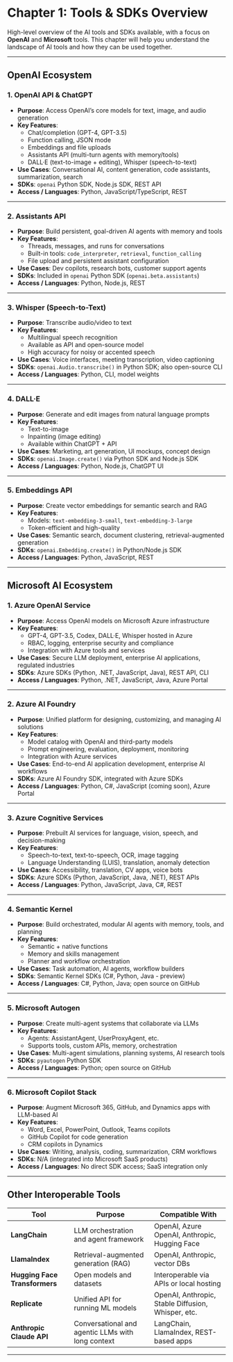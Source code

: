 # Chapter 1: Tools & SDKs Overview

High-level overview of the AI tools and SDKs available, with a focus on **OpenAI** and **Microsoft** tools. This chapter will help you understand the landscape of AI tools and how they can be used together.

---

## OpenAI Ecosystem

### 1. OpenAI API & ChatGPT

- **Purpose**: Access OpenAI’s core models for text, image, and audio generation  
- **Key Features**:
  - Chat/completion (GPT-4, GPT-3.5)
  - Function calling, JSON mode
  - Embeddings and file uploads
  - Assistants API (multi-turn agents with memory/tools)
  - DALL·E (text-to-image + editing), Whisper (speech-to-text)
- **Use Cases**: Conversational AI, content generation, code assistants, summarization, search
- **SDKs**: `openai` Python SDK, Node.js SDK, REST API
- **Access / Languages**: Python, JavaScript/TypeScript, REST

---

### 2. Assistants API

- **Purpose**: Build persistent, goal-driven AI agents with memory and tools  
- **Key Features**:
  - Threads, messages, and runs for conversations
  - Built-in tools: `code_interpreter`, `retrieval`, `function_calling`
  - File upload and persistent assistant configuration
- **Use Cases**: Dev copilots, research bots, customer support agents
- **SDKs**: Included in `openai` Python SDK (`openai.beta.assistants`)
- **Access / Languages**: Python, Node.js, REST

---

### 3. Whisper (Speech-to-Text)

- **Purpose**: Transcribe audio/video to text  
- **Key Features**:
  - Multilingual speech recognition
  - Available as API and open-source model
  - High accuracy for noisy or accented speech
- **Use Cases**: Voice interfaces, meeting transcription, video captioning
- **SDKs**: `openai.Audio.transcribe()` in Python SDK; also open-source CLI
- **Access / Languages**: Python, CLI, model weights

---

### 4. DALL·E

- **Purpose**: Generate and edit images from natural language prompts  
- **Key Features**:
  - Text-to-image
  - Inpainting (image editing)
  - Available within ChatGPT + API
- **Use Cases**: Marketing, art generation, UI mockups, concept design
- **SDKs**: `openai.Image.create()` via Python SDK and Node.js SDK
- **Access / Languages**: Python, Node.js, ChatGPT UI

---

### 5. Embeddings API

- **Purpose**: Create vector embeddings for semantic search and RAG  
- **Key Features**:
  - Models: `text-embedding-3-small`, `text-embedding-3-large`
  - Token-efficient and high-quality
- **Use Cases**: Semantic search, document clustering, retrieval-augmented generation
- **SDKs**: `openai.Embedding.create()` in Python/Node.js SDK
- **Access / Languages**: Python, JavaScript, REST

---

## Microsoft AI Ecosystem

### 1. Azure OpenAI Service

- **Purpose**: Access OpenAI models on Microsoft Azure infrastructure  
- **Key Features**:
  - GPT-4, GPT-3.5, Codex, DALL·E, Whisper hosted in Azure
  - RBAC, logging, enterprise security and compliance
  - Integration with Azure tools and services
- **Use Cases**: Secure LLM deployment, enterprise AI applications, regulated industries
- **SDKs**: Azure SDKs (Python, .NET, JavaScript, Java), REST API, CLI
- **Access / Languages**: Python, .NET, JavaScript, Java, Azure Portal

---

### 2. Azure AI Foundry

- **Purpose**: Unified platform for designing, customizing, and managing AI solutions  
- **Key Features**:
  - Model catalog with OpenAI and third-party models
  - Prompt engineering, evaluation, deployment, monitoring
  - Integration with Azure services
- **Use Cases**: End-to-end AI application development, enterprise AI workflows
- **SDKs**: Azure AI Foundry SDK, integrated with Azure SDKs
- **Access / Languages**: Python, C#, JavaScript (coming soon), Azure Portal

---

### 3. Azure Cognitive Services

- **Purpose**: Prebuilt AI services for language, vision, speech, and decision-making  
- **Key Features**:
  - Speech-to-text, text-to-speech, OCR, image tagging
  - Language Understanding (LUIS), translation, anomaly detection
- **Use Cases**: Accessibility, translation, CV apps, voice bots
- **SDKs**: Azure SDKs (Python, JavaScript, Java, .NET), REST APIs
- **Access / Languages**: Python, JavaScript, Java, C#, REST

---

### 4. Semantic Kernel

- **Purpose**: Build orchestrated, modular AI agents with memory, tools, and planning  
- **Key Features**:
  - Semantic + native functions
  - Memory and skills management
  - Planner and workflow orchestration
- **Use Cases**: Task automation, AI agents, workflow builders
- **SDKs**: Semantic Kernel SDKs (C#, Python, Java - preview)
- **Access / Languages**: C#, Python, Java; open source on GitHub

---

### 5. Microsoft Autogen

- **Purpose**: Create multi-agent systems that collaborate via LLMs  
- **Key Features**:
  - Agents: AssistantAgent, UserProxyAgent, etc.
  - Supports tools, custom APIs, memory, orchestration
- **Use Cases**: Multi-agent simulations, planning systems, AI research tools
- **SDKs**: `pyautogen` Python SDK
- **Access / Languages**: Python; open source on GitHub

---

### 6. Microsoft Copilot Stack

- **Purpose**: Augment Microsoft 365, GitHub, and Dynamics apps with LLM-based AI  
- **Key Features**:
  - Word, Excel, PowerPoint, Outlook, Teams copilots
  - GitHub Copilot for code generation
  - CRM copilots in Dynamics
- **Use Cases**: Writing, analysis, coding, summarization, CRM workflows
- **SDKs**: N/A (integrated into Microsoft SaaS products)
- **Access / Languages**: No direct SDK access; SaaS integration only

---

## Other Interoperable Tools

| Tool                        | Purpose                                          | Compatible With                                     |
|-----------------------------|--------------------------------------------------|-----------------------------------------------------|
| **LangChain**              | LLM orchestration and agent framework           | OpenAI, Azure OpenAI, Anthropic, Hugging Face       |
| **LlamaIndex**             | Retrieval-augmented generation (RAG)            | OpenAI, Anthropic, vector DBs                       |
| **Hugging Face Transformers** | Open models and datasets                      | Interoperable via APIs or local hosting             |
| **Replicate**              | Unified API for running ML models               | OpenAI, Anthropic, Stable Diffusion, Whisper, etc.  |
| **Anthropic Claude API**   | Conversational and agentic LLMs with long context | LangChain, LlamaIndex, REST-based apps              |

---
